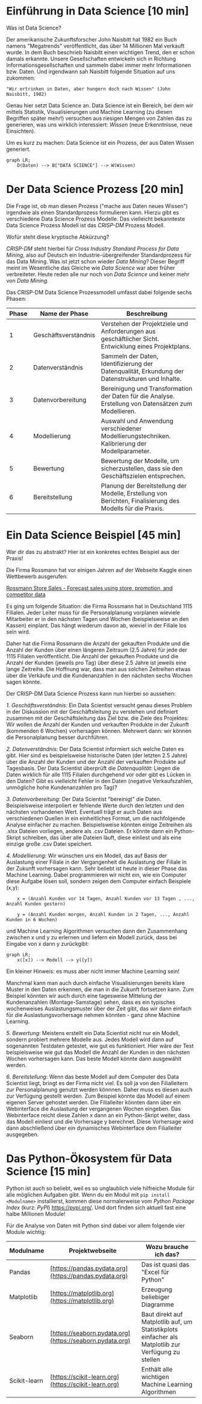 # Einführung in Data Science [10 min]

Was ist Data Science?

Der amerikanische Zukunftsforscher John Naisbitt hat 1982 ein Buch namens "Megatrends" veröffentlicht, das über 14 Millionen Mal verkauft wurde. In dem Buch beschrieb Naisbitt einen wichtigen Trend, den er schon damals erkannte. Unsere Gesellschaften entwickeln sich in Richtung Informationsgesellschaften und sammeln dabei immer mehr Informationen bzw. Daten. Und irgendwann sah Naisbitt folgende Situation auf uns zukommen:

    "Wir ertrinken in Daten, aber hungern doch nach Wissen" (John Naisbitt, 1982)

Genau hier setzt Data Science an. Data Science ist ein Bereich, bei dem wir mittels Statistik, Visualisierungen und Machine Learning (zu diesen Begriffen später mehr!) versuchen aus riesigen Mengen von Zahlen das zu generieren, was uns wirklich interessiert: *Wissen* (neue Erkenntnisse, neue Einsichten).

Um es kurz zu machen: Data Science ist ein Prozess, der aus Daten Wissen generiert.

```mermaid
graph LR;
    D(Daten) --> B["DATA SCIENCE"] --> W(Wissen)
```

# Der Data Science Prozess [20 min]

Die Frage ist, ob man diesen Prozess ("mache aus Daten neues Wissen") irgendwie als einen Standardprozess formulieren kann. Hierzu gibt es verschiedene Data Science Prozess Modelle. Das vielleicht bekannteste Data Science Prozess Modell ist das *CRISP-DM* Prozess Modell.

Wofür steht diese kryptische Abkürzung?

*CRISP-DM* steht hierbei für *Cross Industry Standard Process for Data Mining*, also auf Deutsch ein Industrie-übergreifender Standardprozess für das Data Mining. Was ist jetzt schon wieder *Data Mining*? Dieser Begriff meint im Wesentliche das Gleiche wie *Data Science* war aber früher verbreiteter. Heute reden alle nur noch von *Data Science* und keiner mehr von *Data Mining*.

Das CRISP-DM Data Science Prozessmodell umfasst dabei folgende sechs Phasen:

| Phase | Name der Phase             | Beschreibung                                                                                         |
|----|----------------------------|------------------------------------------------------------------------------------------------------|
|1| Geschäftsverständnis       | Verstehen der Projektziele und Anforderungen aus geschäftlicher Sicht. Entwicklung eines Projektplans.|
|2| Datenverständnis           | Sammeln der Daten, Identifizierung der Datenqualität, Erkundung der Datenstrukturen und Inhalte.     |
|3| Datenvorbereitung          | Bereinigung und Transformation der Daten für die Analyse. Erstellung von Datensätzen zum Modellieren. |
|4| Modellierung               | Auswahl und Anwendung verschiedener Modellierungstechniken. Kalibrierung der Modellparameter.        |
|5| Bewertung                  | Bewertung der Modelle, um sicherzustellen, dass sie den Geschäftszielen entsprechen.                  |
|6| Bereitstellung             | Planung der Bereitstellung der Modelle, Erstellung von Berichten, Finalisierung des Modells für die Praxis.       |


# Ein Data Science Beispiel [45 min]

War dir das zu abstrakt? Hier ist ein konkretes echtes Beispiel aus der Praxis!

Die Firma Rossmann hat vor einigen Jahren auf der Webseite Kaggle einen Wettbewerb ausgerufen:

[Rossmann Store Sales - Forecast sales using store, promotion, and competitor data](https://www.kaggle.com/c/rossmann-store-sales)

Es ging um folgende Situation: die Firma Rossmann hat in Deutschland 1115 Filialen. Jeder Leiter muss für die Personalplanung vorplanen wieviele Mitarbeiter er in den nächsten Tagen und Wochen (beispielsweise an den Kassen) einplant. Das hängt wiederum davon ab, wieviel in der Filiale los sein wird.

Daher hat die Firma Rossmann die Anzahl der gekauften Produkte und die Anzahl der Kunden über einen längeren Zeitraum (2.5 Jahre) für jede der 1115 Filialen veröffentlicht. Die Anzahl der gekauften Produkte und die Anzahl der Kunden (jeweils pro Tag) über diese 2.5 Jahre ist jeweils eine lange Zeitreihe. Die Hoffnung war, dass man aus solchen Zeitreihen etwas über die Verkäufe und die Kundenanzahlen in den nächsten sechs Wochen sagen könnte.

Der CRISP-DM Data Science Prozess kann nun hierbei so aussehen:

*1. Geschäftsverständnis:* Ein Data Scientist versucht genau dieses Problem in der Diskussion mit der Geschäftsleitung zu verstehen und definiert zusammen mit der Geschäftsleitung das Ziel bzw. die Ziele des Projektes: Wir wollen die Anzahl der Kunden und verkauften Produkte in der Zukunft (kommenden 6 Wochen) vorhersagen können. Mehrwert dann: wir können die Personalplanung besser durchführen.

*2. Datenverständnis:* Der Data Scientist informiert sich welche Daten es gibt. Hier sind es beispielsweise historische Daten (der letzten 2.5 Jahre) über die Anzahl der Kunden und der Anzahl der verkauften Produkte auf Tagesbasis. Der Data Scientist überprüft die *Datenqualität*: Liegen die Daten  wirklich für alle 1115 Filialen durchgehend vor oder gibt es Lücken in den Daten? Gibt es vielleicht Fehler in den Daten (negative Verkaufszahlen, unmögliche hohe Kundenanzahlen pro Tag)?

*3. Datenvorbereitung:* Der Data Scientist "bereinigt" die Daten. Beispielsweise interpoliert er fehlende Werte durch den letzten und den nächsten vorhandenen Wert. Eventuell trägt er auch Daten aus verschiedenen Quellen in ein einheitliches Format, um die nachfolgende Analyse einfacher zu machen. Beispielsweise könnten einige Zeitreihen als .xlsx Dateien vorliegen, andere als .csv Dateien. Er könnte dann ein Python-Skript schreiben, das über alle Dateien läuft, diese einliest und als eine einzige große .csv Datei speichert.

*4. Modellierung:* Wir wünschen uns ein Modell, das auf Basis der Auslastung einer Filiale in der Vergangenheit die Auslastung der Filiale in der Zukunft vorhersagen kann. Sehr beliebt ist heute in dieser Phase das Machine Learning. Dabei programmieren wir nicht ein, wie ein Computer diese Aufgabe lösen soll, sondern zeigen dem Computer einfach Beispiele (x,y):

        x = (Anzahl Kunden vor 14 Tagen, Anzahl Kunden vor 13 Tagen , ..., Anzahl Kunden gestern)
        
        y = (Anzahl Kunden morgen, Anzahl Kunden in 2 Tagen, ..., Anzahl Kunden in 6 Wochen)
                                           
und Machine Learning Algorithmen versuchen dann den Zusammenhang zwischen x und y zu erlernen und liefern ein Modell zurück, dass bei Eingabe von x dann y zurückgibt:

```mermaid
graph LR;
    x([x]) --> Modell --> y([y])
```

Ein kleiner Hinweis: es muss aber nicht immer Machine Learning sein!

Manchmal kann man auch durch einfache Visualisierungen bereits klare Muster in den Daten erkennen, die man in die Zukunft fortsetzen kann. Zum Beispiel könnten wir auch durch eine tagesweise Mittelung der Kundenanzahlen (Montage-Samstage) sehen, dass es ein typisches wochenweises Auslastungsmuster über der Zeit gibt, das wir dann einfach für die Auslastungsvorhersage nehmen könnten - ganz ohne Machine Learning.

*5. Bewertung:* Meistens erstellt ein Data Scientist nicht nur ein Modell, sondern probiert mehrere Modelle aus. Jedes Modell wird dann auf sogenannten Testdaten getestet, wie gut es funktioniert. Hier wäre der Test beispielsweise wie gut das Modell die Anzahl der Kunden in den nächsten Wochen vorhersagen kann. Das beste Modell könnte dann ausgewählt werden.

*6. Bereitstellung:* Wenn das beste Modell auf dem Computer des Data Scientist liegt, bringt es der Firma nicht viel. Es soll ja von den Filialleitern zur Personalplanung genutzt werden könnnen. Daher muss es diesen auch zur Verfügung gestellt werden. Zum Beispiel könnte das Modell auf einem eigenen Server gehostet werden. Die Filialleiter könnten dann über ein Webinterface die Auslastung der vergangenen Wochen eingeben. Das Webinterface reicht diese Zahlen x dann an ein Python-Skript weiter, dass das Modell einliest und die Vorhersage y berechnet. Diese Vorhersage wird dann abschließend über ein dynamisches Webinterface dem Filialleiter ausgegeben.

# Das Python-Ökosystem für Data Science [15 min]

Python ist auch so beliebt, weil es so unglaublich viele hilfreiche Module für alle möglichen Aufgaben gibt. Wenn du ein Modul mit `pip install <Modulname>` installierst, kommen diese normalerweise vom *Python Package Index* (kurz: *PyPI*) https://pypi.org/. Und dort finden sich aktuell fast eine halbe Millionen Module!

Für die Analyse von Daten mit Python sind dabei vor allem folgende vier Module wichtig:

| Modulname    | Projektwebseite                                          | Wozu brauche ich das?                                                                               |
|--------------|----------------------------------------------------------|-----------------------------------------------------------------------------------------------------|
| Pandas       | [https://pandas.pydata.org](https://pandas.pydata.org)   | Das ist quasi das "Excel für Python"                                                                |
| Matplotlib   | [https://matplotlib.org](https://matplotlib.org)         | Erzeugung beliebiger Diagramme                                                                      |
| Seaborn      | [https://seaborn.pydata.org](https://seaborn.pydata.org) | Baut direkt auf Matplotlib auf, um Statistikplots einfacher als Matplotlib zur Verfügung zu stellen |
| Scikit-learn | [https://scikit-learn.org](https://scikit-learn.org)     | Enthält alle wichtigen Machine Learning Algorithmen                                                 |
